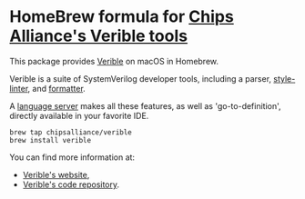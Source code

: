 # HomeBrew formula for [Chips Alliance's Verible tools](https://chipsalliance.github.io/verible/)

This package provides [Verible](https://github.com/chipsalliance/verible#readme)
on macOS in Homebrew.

Verible is a suite of SystemVerilog developer tools, including a parser,
[style-linter](https://github.com/chipsalliance/verible/blob/master/verilog/tools/lint/README.md), and
[formatter](https://github.com/chipsalliance/verible/blob/master/verilog/tools/formatter/README.md).

A [language server](https://github.com/chipsalliance/verible/blob/master/verilog/tools/ls/README.md) makes all these features, as well as 'go-to-definition',
directly available in your favorite IDE.

```
brew tap chipsalliance/verible
brew install verible
```

You can find more information at:
 - [Verible's website](https://chipsalliance.github.io/verible/),
 - [Verible's code repository](https://github.com/chipsalliance/verible).
